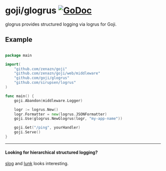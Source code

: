 # goji/glogrus [![GoDoc](https://godoc.org/github.com/goji/glogrus?status.png)](https://godoc.org/github.com/goji/glogrus)

glogrus provides structured logging via logrus for Goji. 

## Example


```go

package main

import(
	"github.com/zenazn/goji"
	"github.com/zenazn/goji/web/middleware"
	"github.com/goji/glogrus"
	"github.com/sirupsen/logrus"
)

func main() {
	goji.Abandon(middleware.Logger)

	logr := logrus.New()
	logr.Formatter = new(logrus.JSONFormatter)
	goji.Use(glogrus.NewGlogrus(logr, "my-app-name"))

	goji.Get("/ping", yourHandler)
	goji.Serve()
}

```

- - -


#### Looking for hierarchical structured logging?
[slog](https://github.com/zenazn/slog) and [lunk](https://github.com/codahale/lunk) looks interesting.